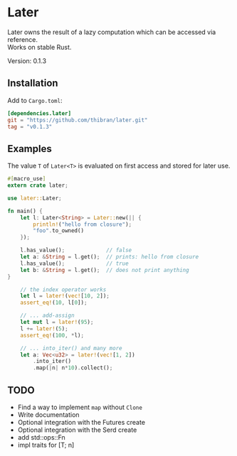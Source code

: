 # Later

Later owns the result of a lazy computation which can be accessed via reference.  
Works on stable Rust.

Version: 0.1.3

## Installation

Add to `Cargo.toml`:
```toml
[dependencies.later]
git = "https://github.com/thibran/later.git"
tag = "v0.1.3"
```

## Examples

The value `T` of `Later<T>` is evaluated on first access and
stored for later use.

```rust
#[macro_use]
extern crate later;

use later::Later;

fn main() {
    let l: Later<String> = Later::new(|| { 
        println!("hello from closure");
        "foo".to_owned()
    });

    l.has_value();             // false
    let a: &String = l.get();  // prints: hello from closure
    l.has_value();             // true
    let b: &String = l.get();  // does not print anything
}
```

```rust
    // the index operator works
    let l = later!(vec![10, 2]);
    assert_eq!(10, l[0]);

    // ... add-assign
    let mut l = later!(95);
    l += later!(5);
    assert_eq!(100, *l);

    // ... into_iter() and many more
    let a: Vec<u32> = later!(vec![1, 2])
        .into_iter()
        .map(|n| n*10).collect();
```

## TODO

* Find a way to implement `map` without `Clone`
* Write documentation
* Optional integration with the Futures create
* Optional integration with the Serd create
* add std::ops::Fn
* impl traits for [T; n]
